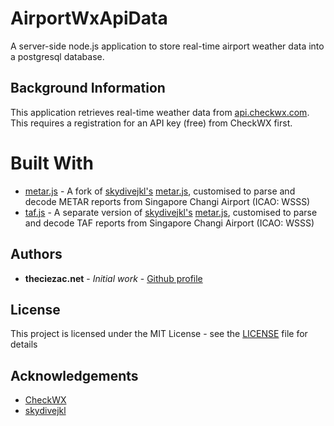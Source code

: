 # AirportWxApiData
A server-side node.js application to store real-time airport weather data into a postgresql database.

## Background Information
This application retrieves real-time weather data from [api.checkwx.com](https://api.checkwx.com). This requires a registration for an API key (free) from CheckWX first.

# Built With
* [metar.js](https://github.com/theciezac/metar.js) - A fork of [skydivejkl's](https://github.com/skydivejkl) [metar.js](https://github.com/skydivejkl/metar.js), customised to parse and decode METAR reports from Singapore Changi Airport (ICAO: WSSS)
* [taf.js](https://github.com/theciezac/taf.js) - A separate version of [skydivejkl's](https://github.com/skydivejkl) [metar.js](https://github.com/skydivejkl/metar.js), customised to parse and decode TAF reports from Singapore Changi Airport (ICAO: WSSS)

## Authors
* **theciezac.net** - *Initial work* - [Github profile](https://github.com/theciezac)

## License
This project is licensed under the MIT License - see the [LICENSE](LICENSE) file for details

## Acknowledgements
* [CheckWX](https://www.checkwx.com)
* [skydivejkl](https://github.com/skydivejkl)
